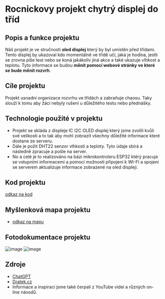 # Rocnickovy projekt chytrý displej do tříd

## Popis a funkce projektu
Náš projekt je ve stručnosti **oled displej** který by byl umístěn před třídami. Tento displej by ukazoval kdo momentálně ve třídě učí, jaká je hodina, jestli se zrovna píše test nebo se koná jakákoliv jiná akce a také ukazuje vlhkost a teplotu. Tyto informace se budou **měnit pomocí webové stránky ve které se bude měnit rozvrh**.

## Cíle projektu
Projekt usnadní organizace rozvrhu ve třídách a zabraňuje chaosu. Taky slouží k tomu aby žáci nebyly rušeni u důležitého testu nebo přednášky.

## Technologie použité v projektu 
 - Projekt se skláda z displeje IC I2C OLED displej který jsme zvolili kvůli své velikosti a to tak aby mohl zobrazit všechny důležité informace které dostane ze serveru.
 - Dále je požit DHT22 senzor vlhkosti a teploty. Tyto údaje sbírá a následně zpracuje a pošle na server.
 - No a celé je to realizováno na bázi mikrokontroleru ESP32 ktérý pracuje se vstupními informacemi a pomocí možnosti připojení k WI-FI a spojení se serverem aktualizuje informace zobrazené na oled displeji.

## Kod projektu 
[odkaz na kod](https://github.com/tejdis/Ro-n-kov-projekt-Buchta-Bod-r-/files/15286696/kod_rocnikovyProjekt.txt)

## Myšlenková mapa projektu
- [odkaz na mapu](https://coggle.it/diagram/ZhYxdkyPtrFOtp73/t/%C5%A1koln%C3%AD-info-displej-do-t%C5%99%C3%ADd/49d55cb177ad203f6c6adf9fdd57f5cd9e96b59f15670b15d22ea9015311e86d)

## Fotodokumentace projektu 
![image](https://github.com/tejdis/Ro-n-kov-projekt-Buchta-Bod-r-/assets/167974463/028dd2a5-6b17-432c-ad90-524cbe6f6994)
![image](https://github.com/tejdis/Ro-n-kov-projekt-Buchta-Bod-r-/assets/167974463/c8ff4b43-0f34-450a-a287-57df68c956d5)

## Zdroje
- [ChatGPT](https://www.google.com/url?sa=t&rct=j&q=&esrc=s&source=web&cd=&cad=rja&uact=8&ved=2ahUKEwjo77rUtYiGAxUQ7wIHHSgrN00QFnoECAYQAQ&url=https%3A%2F%2Fchat.openai.com%2F&usg=AOvVaw139HWUX4D802zbDuJCdFg9&opi=89978449)
- [Dratek.cz](https://www.googleadservices.com/pagead/aclk?sa=L&ai=DChcSEwjW18nttYiGAxV9REECHYL9BvUYABADGgJ3cw&ae=2&gclid=CjwKCAjw0YGyBhByEiwAQmBEWpIzCoz6tDwKvLTWRvyTo1PSzzJDEnRrI9GkYLJCPlnIjxbB04C-bRoC2A4QAvD_BwE&ohost=www.google.com&cid=CAESVeD2HAAkjNmuOBGM72zIXyfo2-R8mO7K3DOdP9j2f7PST6wr8uaHpvDIQ3I2deZvLj5lFWQnfP7DsGzZcJ9gusBwEkPCx2O3XET_4UgbhAqFAzFPNmE&sig=AOD64_0T7KZvoc0seS55GHRkzubwIBSbQA&q&adurl&ved=2ahUKEwipncTttYiGAxV7xAIHHXtIDOEQ0Qx6BAgGEAE)
- Informace a inspiraci jsme také čerpali z YouTube videí a různých on-line návodů.
